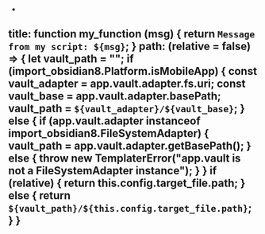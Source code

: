 -
title: function my_function (msg) {
    return `Message from my script: ${msg}`;
}
path: (relative = false) => {
      let vault_path = "";
      if (import_obsidian8.Platform.isMobileApp) {
        const vault_adapter = app.vault.adapter.fs.uri;
        const vault_base = app.vault.adapter.basePath;
        vault_path = `${vault_adapter}/${vault_base}`;
      } else {
        if (app.vault.adapter instanceof import_obsidian8.FileSystemAdapter) {
          vault_path = app.vault.adapter.getBasePath();
        } else {
          throw new TemplaterError("app.vault is not a FileSystemAdapter instance");
        }
      }
      if (relative) {
        return this.config.target_file.path;
      } else {
        return `${vault_path}/${this.config.target_file.path}`;
      }
    }
---
